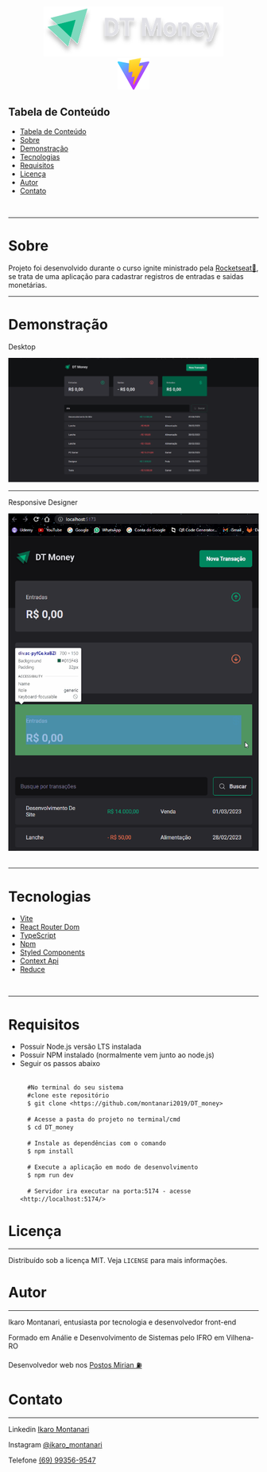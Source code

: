 

<div align="center">
    
   <img style="max-width: 620px " src="./public/Logo.svg" />
</div>

<div align="center">
    <img style="max-width: 320px " src="./public/vite.svg" />
</div>




<h2 style="" >Tabela de Conteúdo</h2>

<ul>
   <li><a href="#tabela">Tabela de Conteúdo</a></li>
   <li><a href="#sobre">Sobre</a></li>
   <li><a href="#demonstração">Demonstração</a></li>
   <li><a href="#tecnologias">Tecnologias</a></li>
   <li><a href="#requisitos">Requisitos</a></li>
   <li><a href="#licença">Licença</a></li>
   <li><a href="#autor">Autor</a></li>
   <li><a href="#contato">Contato</a></li>
</ul>

</br>

------------------------------------------


# Sobre
<p dir="auto">Projeto foi desenvolvido durante o curso ignite ministrado pela <a target="_blank" href="https://www.rocketseat.com.br/">Rocketseat💜</a>, se trata de uma aplicação para cadastrar registros de entradas e saidas monetárias.</p>

<!-- <p> <a target="_blank" href="#">Click Aqui para acessar a alicação</a> </p> -->

------------------------------------------

# Demonstração

<p>Desktop</p>

<img style="" src="./public/dt_money-desktop.gif" />

------------------------------------------


<p>Responsive Designer</p>
<img style="" src="./public/dt_money-mobile.gif" />

</br>


</br>

------------------------------------------

# Tecnologias

<ul>
   <li>
    <a target="_blank" href="https://vitejs.dev/">Vite</a>
     
   </li>

   <li>
    <a target="_blank" href="https://reactrouter.com/en/main/start/overview">React Router Dom</a>
    </li>
   <li>
        <a  target="_blank"href="https://www.typescriptlang.org/">TypeScript</a>
        
   </li>
   <li>
    <a target="_blank" href="https://www.npmjs.com/">Npm</a>
    </li>

<li>
    <a target="_blank" href="https://styled-components.com/">Styled Components</a>
    </li>



<li>
    <a target="_blank" href="https://reactjs.org/docs/context.html">Context Api</a>
    </li>
    
<li>
    <a target="_blank" href="https://reactjs.org/docs/hooks-reference.html#usereducer">Reduce</a>
    </li>


    
</ul>


</br>

------------------------------------------

# Requisitos

<ul>
   <li>Possuir Node.js versão LTS instalada</li>
   <li>Possuir NPM instalado (normalmente vem junto ao node.js)</li>
   <li>Seguir os passos abaixo</li>
   
 <br/>

      #No terminal do seu sistema
      #clone este repositório
      $ git clone <https://github.com/montanari2019/DT_money>

      # Acesse a pasta do projeto no terminal/cmd
      $ cd DT_money

      # Instale as dependências com o comando
      $ npm install

      # Execute a aplicação em modo de desenvolvimento
      $ npm run dev

      # Servidor ira executar na porta:5174 - acesse <http://localhost:5174/>

</ul>

# Licença

------------------------------------------

<p dir="auto">Distribuído sob a licença MIT. Veja <code>LICENSE</code> para mais informações.</p>

# Autor

------------------------------------------

<p dir="auto">Ikaro Montanari, entusiasta por tecnologia e desenvolvedor front-end</p>
<p dir="auto">Formado em Análie e Desenvolvimento de Sistemas pelo IFRO em Vilhena-RO</p>
<p dir="auto">Desenvolvedor web nos <a target="_blank" href="https://postomirian.com.br/">Postos Mirian ⛽</a> </p>


# Contato

------------------------------------------

<p>Linkedin <a target="_blank" href="https://www.linkedin.com/in/ikaro-montanari-5aa120208/">Ikaro Montanari</a> </p>
<p>Instagram  <a target="_blank" href="https://www.instagram.com/ikaro_montanari/">@ikaro_montanari</a> </p>
<p>Telefone <a target="_blank" href="https://api.whatsapp.com/send?phone=5569993569547&text=Ol%C3%A1%20ikaro">(69) 99356-9547</a> </p>
